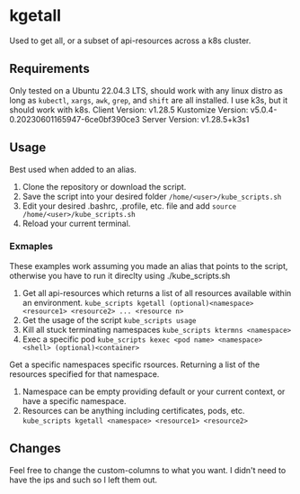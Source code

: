 # kgetall
Used to get all, or a subset of api-resources across a k8s cluster.

## Requirements
Only tested on a Ubuntu 22.04.3 LTS, should work with any linux distro as long as `kubectl`, `xargs`, `awk`, `grep`, and `shift` are all installed.
I use k3s, but it should work with k8s.
Client Version: v1.28.5
Kustomize Version: v5.0.4-0.20230601165947-6ce0bf390ce3
Server Version: v1.28.5+k3s1

## Usage
Best used when added to an alias. 
1. Clone the repository or download the script.
2. Save the script into your desired folder `/home/<user>/kube_scripts.sh`
3. Edit your desired .bashrc, .profile, etc. file and add `source /home/<user>/kube_scripts.sh`
4. Reload your current terminal.

### Exmaples
These examples work assuming you made an alias that points to the script, otherwise you have to run it direclty using ./kube_scripts.sh <function> <arguments>


1. Get all api-resources which returns a list of all resources available within an environment. 
`kube_scripts kgetall (optional)<namespace> <resource1> <resource2> ... <resource n>`
2. Get the usage of the script `kube_scripts usage`
3. Kill all stuck terminating namespaces `kube_scripts ktermns <namespace>`
4. Exec a specific pod `kube_scripts kexec <pod name> <namespace> <shell> (optional)<container>` 

Get a specific namespaces specific rsources. Returning a list of the resources specified for that namespace. 
1. Namespace can be empty providing default or your current context, or have a specific namespace.
2. Resources can be anything including certificates, pods, etc.
`kube_scripts kgetall <namespace> <resource1> <resource2>`

## Changes
Feel free to change the custom-columns to what you want. I didn't need to have the ips and such so I left them out.

